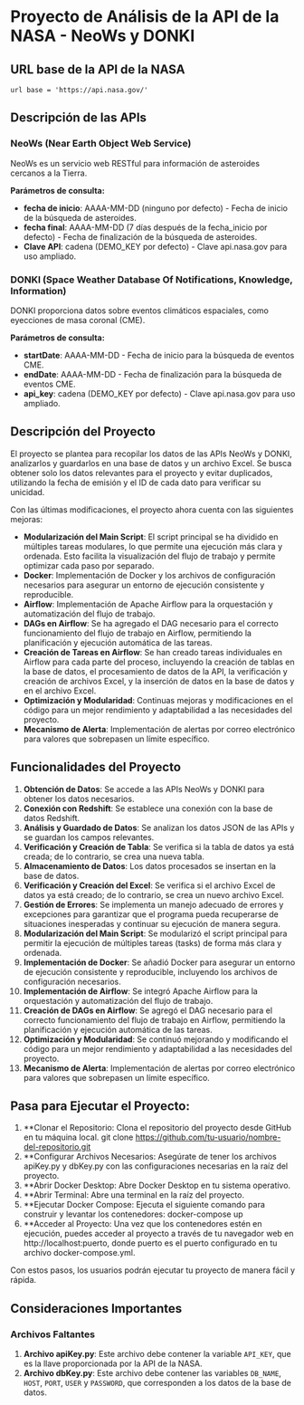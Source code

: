 # Proyecto de Análisis de la API de la NASA - NeoWs y DONKI

## URL base de la API de la NASA
`url base = 'https://api.nasa.gov/'`

## Descripción de las APIs

### NeoWs (Near Earth Object Web Service)
NeoWs es un servicio web RESTful para información de asteroides cercanos a la Tierra.

**Parámetros de consulta:**
- **fecha de inicio**: AAAA-MM-DD (ninguno por defecto) - Fecha de inicio de la búsqueda de asteroides.
- **fecha final**: AAAA-MM-DD (7 días después de la fecha_inicio por defecto) - Fecha de finalización de la búsqueda de asteroides.
- **Clave API**: cadena (DEMO_KEY por defecto) - Clave api.nasa.gov para uso ampliado.

### DONKI (Space Weather Database Of Notifications, Knowledge, Information)
DONKI proporciona datos sobre eventos climáticos espaciales, como eyecciones de masa coronal (CME).

**Parámetros de consulta:**
- **startDate**: AAAA-MM-DD - Fecha de inicio para la búsqueda de eventos CME.
- **endDate**: AAAA-MM-DD - Fecha de finalización para la búsqueda de eventos CME.
- **api_key**: cadena (DEMO_KEY por defecto) - Clave api.nasa.gov para uso ampliado.

## Descripción del Proyecto

El proyecto se plantea para recopilar los datos de las APIs NeoWs y DONKI, analizarlos y guardarlos en una base de datos y un archivo Excel. Se busca obtener solo los datos relevantes para el proyecto y evitar duplicados, utilizando la fecha de emisión y el ID de cada dato para verificar su unicidad.

Con las últimas modificaciones, el proyecto ahora cuenta con las siguientes mejoras:

- **Modularización del Main Script**: El script principal se ha dividido en múltiples tareas modulares, lo que permite una ejecución más clara y ordenada. Esto facilita la visualización del flujo de trabajo y permite optimizar cada paso por separado.
- **Docker**: Implementación de Docker y los archivos de configuración necesarios para asegurar un entorno de ejecución consistente y reproducible.
- **Airflow**: Implementación de Apache Airflow para la orquestación y automatización del flujo de trabajo.
- **DAGs en Airflow**: Se ha agregado el DAG necesario para el correcto funcionamiento del flujo de trabajo en Airflow, permitiendo la planificación y ejecución automática de las tareas.
- **Creación de Tareas en Airflow**: Se han creado tareas individuales en Airflow para cada parte del proceso, incluyendo la creación de tablas en la base de datos, el procesamiento de datos de la API, la verificación y creación de archivos Excel, y la inserción de datos en la base de datos y en el archivo Excel.
- **Optimización y Modularidad**: Continuas mejoras y modificaciones en el código para un mejor rendimiento y adaptabilidad a las necesidades del proyecto.
- **Mecanismo de Alerta**: Implementación de alertas por correo electrónico para valores que sobrepasen un límite específico.

## Funcionalidades del Proyecto

1. **Obtención de Datos**: Se accede a las APIs NeoWs y DONKI para obtener los datos necesarios.
2. **Conexión con Redshift**: Se establece una conexión con la base de datos Redshift.
3. **Análisis y Guardado de Datos**: Se analizan los datos JSON de las APIs y se guardan los campos relevantes.
4. **Verificación y Creación de Tabla**: Se verifica si la tabla de datos ya está creada; de lo contrario, se crea una nueva tabla.
5. **Almacenamiento de Datos**: Los datos procesados se insertan en la base de datos.
6. **Verificación y Creación del Excel**: Se verifica si el archivo Excel de datos ya está creado; de lo contrario, se crea un nuevo archivo Excel.
7. **Gestión de Errores**: Se implementa un manejo adecuado de errores y excepciones para garantizar que el programa pueda recuperarse de situaciones inesperadas y continuar su ejecución de manera segura.
8. **Modularización del Main Script**: Se modularizó el script principal para permitir la ejecución de múltiples tareas (tasks) de forma más clara y ordenada.
9. **Implementación de Docker**: Se añadió Docker para asegurar un entorno de ejecución consistente y reproducible, incluyendo los archivos de configuración necesarios.
10. **Implementación de Airflow**: Se integró Apache Airflow para la orquestación y automatización del flujo de trabajo.
11. **Creación de DAGs en Airflow**: Se agregó el DAG necesario para el correcto funcionamiento del flujo de trabajo en Airflow, permitiendo la planificación y ejecución automática de las tareas.
12. **Optimización y Modularidad**: Se continuó mejorando y modificando el código para un mejor rendimiento y adaptabilidad a las necesidades del proyecto.
13. **Mecanismo de Alerta**: Implementación de alertas por correo electrónico para valores que sobrepasen un límite específico.

## Pasa para Ejecutar el Proyecto:

1. **Clonar el Repositorio: Clona el repositorio del proyecto desde GitHub en tu máquina local.
  git clone https://github.com/tu-usuario/nombre-del-repositorio.git
2. **Configurar Archivos Necesarios: Asegúrate de tener los archivos apiKey.py y dbKey.py con las configuraciones necesarias en la raíz del proyecto.
3. **Abrir Docker Desktop: Abre Docker Desktop en tu sistema operativo.
4. **Abrir Terminal: Abre una terminal en la raíz del proyecto.
5. **Ejecutar Docker Compose: Ejecuta el siguiente comando para construir y levantar los contenedores:
  docker-compose up
6. **Acceder al Proyecto: Una vez que los contenedores estén en ejecución, puedes acceder al proyecto a través de tu navegador web en http://localhost:puerto, donde puerto es el puerto configurado en tu archivo docker-compose.yml.

Con estos pasos, los usuarios podrán ejecutar tu proyecto de manera fácil y rápida.

## Consideraciones Importantes

### Archivos Faltantes

1. **Archivo apiKey.py**: Este archivo debe contener la variable `API_KEY`, que es la llave proporcionada por la API de la NASA.
2. **Archivo dbKey.py**: Este archivo debe contener las variables `DB_NAME`, `HOST`, `PORT`, `USER` y `PASSWORD`, que corresponden a los datos de la base de datos.
